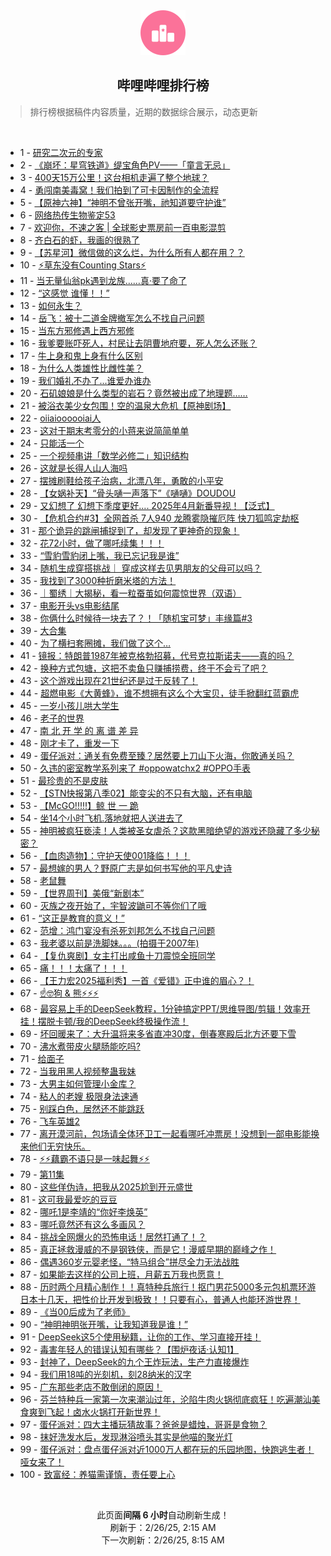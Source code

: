 <div align="center">
    <img src="./assets/icon_rank.png" alt="logo" />
    <h2>哔哩哔哩排行榜</h>
</div>

> 排行榜根据稿件内容质量，近期的数据综合展示，动态更新

<br />

<ul><li><span>1 - <a href=https://www.bilibili.com/BV1L6PKeyEpF target=_blank>研究二次元的专家</a></span></li><li><span>2 - <a href=https://www.bilibili.com/BV16HPsezEgp target=_blank>《崩坏：星穹铁道》缇宝角色PV——「童言无忌」</a></span></li><li><span>3 - <a href=https://www.bilibili.com/BV1itADeqE4P target=_blank>400天15万公里！这台相机走遍了整个地球？</a></span></li><li><span>4 - <a href=https://www.bilibili.com/BV1MjAoegEK5 target=_blank>勇闯南美毒窝！我们拍到了可卡因制作的全流程</a></span></li><li><span>5 - <a href=https://www.bilibili.com/BV1vfPNekEcp target=_blank>【原神六神】“神明不曾张开嘴，祂知道要守护谁”</a></span></li><li><span>6 - <a href=https://www.bilibili.com/BV1umPweWEHe target=_blank>网络热传生物鉴定53</a></span></li><li><span>7 - <a href=https://www.bilibili.com/BV1cMPTexEZM target=_blank>欢迎你，不速之客&nbsp;|&nbsp;全球影史票房前一百电影混剪</a></span></li><li><span>8 - <a href=https://www.bilibili.com/BV1AMPuePEgy target=_blank>齐白石的虾，我画的很熟了</a></span></li><li><span>9 - <a href=https://www.bilibili.com/BV1RCPKekEm2 target=_blank>【苏星河】微信做的这么烂，为什么所有人都在用？？</a></span></li><li><span>10 - <a href=https://www.bilibili.com/BV1PCPTeaEVT target=_blank>⚡草东没有Counting&nbsp;Stars⚡</a></span></li><li><span>11 - <a href=https://www.bilibili.com/BV1C1PTeFEkU target=_blank>当无量仙翁pk遇到龙族……真·要了命了</a></span></li><li><span>12 - <a href=https://www.bilibili.com/BV1aUApeJEw6 target=_blank>“这感觉&nbsp;谁懂！！”</a></span></li><li><span>13 - <a href=https://www.bilibili.com/BV1AEAreXEwt target=_blank>如何永生？</a></span></li><li><span>14 - <a href=https://www.bilibili.com/BV1ASAZeiEyC target=_blank>岳飞：被十二道金牌撤军怎么不找自己问题</a></span></li><li><span>15 - <a href=https://www.bilibili.com/BV1HaPMeZExT target=_blank>当东方邪修遇上西方邪修</a></span></li><li><span>16 - <a href=https://www.bilibili.com/BV15tPFebEUx target=_blank>我爹要账吓死人，村民让去阴曹地府要，死人怎么还账？</a></span></li><li><span>17 - <a href=https://www.bilibili.com/BV1qdPNeyE9y target=_blank>牛上身和鬼上身有什么区别</a></span></li><li><span>18 - <a href=https://www.bilibili.com/BV1vpA2esEsg target=_blank>为什么人类雄性比雌性美？</a></span></li><li><span>19 - <a href=https://www.bilibili.com/BV1fvA1e4Eux target=_blank>我们婚礼不办了...谁爱办谁办</a></span></li><li><span>20 - <a href=https://www.bilibili.com/BV1wMPTexEHC target=_blank>石矶娘娘是什么类型的岩石？竟然被出成了地理题……</a></span></li><li><span>21 - <a href=https://www.bilibili.com/BV1hYPTeuE4j target=_blank>被浴衣美少女包围！空的温泉大危机【原神剧场】</a></span></li><li><span>22 - <a href=https://www.bilibili.com/BV1BQPNe7EdT target=_blank>oiiaioooooiai人</a></span></li><li><span>23 - <a href=https://www.bilibili.com/BV132PKe6EPp target=_blank>这对于期末考零分的小蒋来说简简单单</a></span></li><li><span>24 - <a href=https://www.bilibili.com/BV1JjAWecEy3 target=_blank>只能活一个</a></span></li><li><span>25 - <a href=https://www.bilibili.com/BV1tCPuegEsv target=_blank>一个视频串讲「数学必修二」知识结构</a></span></li><li><span>26 - <a href=https://www.bilibili.com/BV1F8PKepEd8 target=_blank>这就是长得人山人海吗</a></span></li><li><span>27 - <a href=https://www.bilibili.com/BV1EPPWeAELD target=_blank>摆摊刷鞋给孩子治病，北漂八年，勇敢的小平安</a></span></li><li><span>28 - <a href=https://www.bilibili.com/BV1o8Are5EzB target=_blank>【女娲补天】“骨头嗵一声落下”《嗵嗵》DOUDOU</a></span></li><li><span>29 - <a href=https://www.bilibili.com/BV1ANPTetEx8 target=_blank>又幻想了&nbsp;幻想下季度更好....&nbsp;2025年4月新番导视！【泛式】</a></span></li><li><span>30 - <a href=https://www.bilibili.com/BV1kjAUeTELS target=_blank>【危机合约#3】全网首杀&nbsp;7人940&nbsp;龙腾雾隐摧厄阵&nbsp;快刀狐鸣定劫枢</a></span></li><li><span>31 - <a href=https://www.bilibili.com/BV1XXAmeXE6B target=_blank>那个诡异的跳闸捕捉到了，却发现了更神奇的现象！</a></span></li><li><span>32 - <a href=https://www.bilibili.com/BV1J3PTeWEAz target=_blank>花72小时，做了哪吒续集！！！</a></span></li><li><span>33 - <a href=https://www.bilibili.com/BV1VRABehEzm target=_blank>“雪豹雪豹闭上嘴，我已忘记我是谁”</a></span></li><li><span>34 - <a href=https://www.bilibili.com/BV1fLPTeSE61 target=_blank>随机生成穿搭挑战｜&nbsp;穿成这样去见男朋友的父母可以吗？</a></span></li><li><span>35 - <a href=https://www.bilibili.com/BV1VgAmepEJ3 target=_blank>我找到了3000种折磨米塔的方法！</a></span></li><li><span>36 - <a href=https://www.bilibili.com/BV1viARemEdP target=_blank>｜蜀绣｜大揭秘，看一粒蚕茧如何震惊世界（双语）</a></span></li><li><span>37 - <a href=https://www.bilibili.com/BV194PTeGEHj target=_blank>电影开头vs电影结尾</a></span></li><li><span>38 - <a href=https://www.bilibili.com/BV1zvPMedEkW target=_blank>你俩什么时候待一块去了？！「随机宝可梦」丰缘篇#3</a></span></li><li><span>39 - <a href=https://www.bilibili.com/BV1TWAmeCEpE target=_blank>大合集</a></span></li><li><span>40 - <a href=https://www.bilibili.com/BV12MPFeGEGP target=_blank>为了横扫套圈摊，我们做了这个…</a></span></li><li><span>41 - <a href=https://www.bilibili.com/BV18rADeZE3C target=_blank>镜报：特朗普1987年被克格勃招募，代号克拉斯诺夫——真的吗？</a></span></li><li><span>42 - <a href=https://www.bilibili.com/BV1RdPWe4EFB target=_blank>换种方式包塘，这把不卖鱼只赚捕捞费，终于不会亏了吧？</a></span></li><li><span>43 - <a href=https://www.bilibili.com/BV1TyPFemEEB target=_blank>这个游戏出现在21世纪还是过于反转了！</a></span></li><li><span>44 - <a href=https://www.bilibili.com/BV1WaPce1EoE target=_blank>超燃电影《大黄蜂》，谁不想拥有这么个大宝贝，徒手掀翻红蓝霸虎</a></span></li><li><span>45 - <a href=https://www.bilibili.com/BV1rSPTe4Efg target=_blank>一岁小孩儿哄大学生</a></span></li><li><span>46 - <a href=https://www.bilibili.com/BV17nAZexENP target=_blank>老子的世界</a></span></li><li><span>47 - <a href=https://www.bilibili.com/BV1F3PTeWEJA target=_blank>南&nbsp;北&nbsp;开&nbsp;学&nbsp;的&nbsp;离&nbsp;谱&nbsp;差&nbsp;异</a></span></li><li><span>48 - <a href=https://www.bilibili.com/BV1sqPxeEEnU target=_blank>刚才卡了，重发一下</a></span></li><li><span>49 - <a href=https://www.bilibili.com/BV1eiADewERf target=_blank>蛋仔派对：通关有免费至臻？居然要上刀山下火海，你敢通关吗？</a></span></li><li><span>50 - <a href=https://www.bilibili.com/BV1BzAfewEmf target=_blank>久违的密室教学系列来了&nbsp;#oppowatchx2&nbsp;#OPPO手表</a></span></li><li><span>51 - <a href=https://www.bilibili.com/BV1UxPceUEbW target=_blank>最珍贵的不是皮肤</a></span></li><li><span>52 - <a href=https://www.bilibili.com/BV1o1ASeKEve target=_blank>【STN快报第八季02】能变尖的不只有大脑，还有电脑</a></span></li><li><span>53 - <a href=https://www.bilibili.com/BV19rACeyEyB target=_blank>【McGO!!!!!】鲸&nbsp;世&nbsp;一&nbsp;跪</a></span></li><li><span>54 - <a href=https://www.bilibili.com/BV1dKPceaE8R target=_blank>坐14个小时飞机.落地就把人送进去了</a></span></li><li><span>55 - <a href=https://www.bilibili.com/BV1BmPAeGEQZ target=_blank>神明被疯狂亵渎！人类被圣女虐杀？这款黑暗绝望的游戏还隐藏了多少秘密？</a></span></li><li><span>56 - <a href=https://www.bilibili.com/BV1CmPTeZEJD target=_blank>【血肉造物】：守护天使001降临！！！</a></span></li><li><span>57 - <a href=https://www.bilibili.com/BV1z9PTe9EtT target=_blank>最想嫁的男人？野原广志是如何书写他的平凡史诗</a></span></li><li><span>58 - <a href=https://www.bilibili.com/BV1REPAewEKe target=_blank>老鼠舞</a></span></li><li><span>59 - <a href=https://www.bilibili.com/BV1AqASekEA8 target=_blank>【世界周刊】美俄“新剧本”</a></span></li><li><span>60 - <a href=https://www.bilibili.com/BV1pxACedEhQ target=_blank>灭族之夜开始了，宇智波鼬可不等你们了哦</a></span></li><li><span>61 - <a href=https://www.bilibili.com/BV1dUASePEoM target=_blank>“这正是教育的意义！”</a></span></li><li><span>62 - <a href=https://www.bilibili.com/BV1pYASeLEXz target=_blank>范增：鸿门宴没有杀死刘邦怎么不找自己问题</a></span></li><li><span>63 - <a href=https://www.bilibili.com/BV1FvAVeMELi target=_blank>我老婆以前是洗脚妹。。。(拍摄于2007年)</a></span></li><li><span>64 - <a href=https://www.bilibili.com/BV1RWPTe5EBq target=_blank>【复仇爽剧】女主打出咸鱼十刀震惊全班同学</a></span></li><li><span>65 - <a href=https://www.bilibili.com/BV1trA2eGE6e target=_blank>痛！！！太痛了！！！</a></span></li><li><span>66 - <a href=https://www.bilibili.com/BV1RdPxeNEXB target=_blank>【王力宏2025福利秀】一首《爱错》正中谁的眉心？！</a></span></li><li><span>67 - <a href=https://www.bilibili.com/BV11FAdewEqS target=_blank>☝🤓狗&nbsp;&amp;&nbsp;熊⚡⚡⚡</a></span></li><li><span>68 - <a href=https://www.bilibili.com/BV1JrAmewEgR target=_blank>最容易上手的DeepSeek教程，1分钟搞定PPT/思维导图/剪辑！效率开挂！摆脱卡顿/我的DeepSeek终极操作流！</a></span></li><li><span>69 - <a href=https://www.bilibili.com/BV1KtASeUEBD target=_blank>坏回暖来了：大升温将来多省直冲30度，倒春寒殿后北方还要下雪</a></span></li><li><span>70 - <a href=https://www.bilibili.com/BV1dXPWebEkY target=_blank>沸水煮带皮火腿肠能吃吗?</a></span></li><li><span>71 - <a href=https://www.bilibili.com/BV1GLPWeREvH target=_blank>给面子</a></span></li><li><span>72 - <a href=https://www.bilibili.com/BV1frAmecEB6 target=_blank>当我用黑人视频整蛊我妹</a></span></li><li><span>73 - <a href=https://www.bilibili.com/BV1pUA2eqECw target=_blank>大男主如何管理小金库？</a></span></li><li><span>74 - <a href=https://www.bilibili.com/BV1YMAme9Est target=_blank>粘人的老嫂&nbsp;极限身法速通</a></span></li><li><span>75 - <a href=https://www.bilibili.com/BV1oSASeYEEA target=_blank>别踩白色，居然还不能跳跃</a></span></li><li><span>76 - <a href=https://www.bilibili.com/BV1XUAmexEoz target=_blank>飞车英雄2</a></span></li><li><span>77 - <a href=https://www.bilibili.com/BV14rA2eGEG3 target=_blank>离开漠河前，包场请全体环卫工一起看哪吒冲票房！没想到一部电影能换来他们无穷快乐。</a></span></li><li><span>78 - <a href=https://www.bilibili.com/BV1umPseXEi4 target=_blank>⚡⚡藕霸不语只是一味起舞⚡⚡</a></span></li><li><span>79 - <a href=https://www.bilibili.com/BV18LPMezEWc target=_blank>第11集</a></span></li><li><span>80 - <a href=https://www.bilibili.com/BV166PcegEm6 target=_blank>这些佯伪诗，把我从2025尬到开元盛世</a></span></li><li><span>81 - <a href=https://www.bilibili.com/BV18iAZeLEym target=_blank>这可我最爱吃的豆豆</a></span></li><li><span>82 - <a href=https://www.bilibili.com/BV1F6PcegE3T target=_blank>哪吒1是李靖的“你好李焕英”</a></span></li><li><span>83 - <a href=https://www.bilibili.com/BV1odPNeyEHC target=_blank>哪吒竟然还有这么多画风？</a></span></li><li><span>84 - <a href=https://www.bilibili.com/BV1zXPNe2Ens target=_blank>挑战全网爆火的恐怖电话！居然打通了！？</a></span></li><li><span>85 - <a href=https://www.bilibili.com/BV1FsPseBET7 target=_blank>真正拯救漫威的不是钢铁侠，而是它！漫威早期的巅峰之作！</a></span></li><li><span>86 - <a href=https://www.bilibili.com/BV183PMeGEdQ target=_blank>偶遇360岁元婴老怪，“特马组合”拼尽全力无法战胜</a></span></li><li><span>87 - <a href=https://www.bilibili.com/BV1fqAoeREKr target=_blank>如果能去这样的公司上班，月薪五万我也愿意！</a></span></li><li><span>88 - <a href=https://www.bilibili.com/BV1i2Afe4E25 target=_blank>历时两个月精心制作！！真特种兵旅行！抠门男花5000多元包机票环游日本十几天，把性价比开发到极致！！只要有心，普通人也能环游世界！</a></span></li><li><span>89 - <a href=https://www.bilibili.com/BV1TqPTeiETf target=_blank>《当00后成为了老师》</a></span></li><li><span>90 - <a href=https://www.bilibili.com/BV1yHPKeoESS target=_blank>“神明神明张开嘴，让我知道我是谁！”</a></span></li><li><span>91 - <a href=https://www.bilibili.com/BV18SPKeBEmr target=_blank>DeepSeek这5个使用秘籍，让你的工作、学习直接开挂！</a></span></li><li><span>92 - <a href=https://www.bilibili.com/BV1V3AmeQEEV target=_blank>毒害年轻人的错误认知有哪些？【围炉夜话·认知1】</a></span></li><li><span>93 - <a href=https://www.bilibili.com/BV1ttASeUEAj target=_blank>封神了，DeepSeek的九个王炸玩法，生产力直接爆炸</a></span></li><li><span>94 - <a href=https://www.bilibili.com/BV1SiPTeKE3T target=_blank>我们用18吨的光刻机，刻28纳米的汉字</a></span></li><li><span>95 - <a href=https://www.bilibili.com/BV1XXAmeXEXX target=_blank>广东那些老店不敢倒闭的原因！</a></span></li><li><span>96 - <a href=https://www.bilibili.com/BV1V5PWexEQ9 target=_blank>芬兰特种兵一家第一次来潮汕过年，沦陷牛肉火锅彻底疯狂！吃遍潮汕美食爽到飞起！卤水火锅打开新世界！</a></span></li><li><span>97 - <a href=https://www.bilibili.com/BV1cMPNemEuN target=_blank>蛋仔派对：四大主播玩猜故事？爸爸是蜡烛，哥哥是食物？</a></span></li><li><span>98 - <a href=https://www.bilibili.com/BV1Q8A2eSEDe target=_blank>抹好洗发水后，发现淋浴喷头其实是他喵的聚光灯</a></span></li><li><span>99 - <a href=https://www.bilibili.com/BV1XVPceoEvv target=_blank>蛋仔派对：盘点蛋仔派对近1000万人都在玩的乐园地图，快跑逃生者！哑女来了！</a></span></li><li><span>100 - <a href=https://www.bilibili.com/BV1efPNekEnv target=_blank>致富经：养猫需谨慎，责任要上心</a></span></li></ul>

<br />

<p align=center>此页面<strong>间隔 6 小时</strong>自动刷新生成！<br>刷新于：2/26/25, 2:15 AM<br>下一次刷新：2/26/25, 8:15 AM</p>

